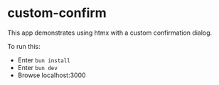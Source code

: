 # custom-confirm

This app demonstrates using htmx with a custom confirmation dialog.

To run this:

- Enter `bun install`
- Enter `bun dev`
- Browse localhost:3000

